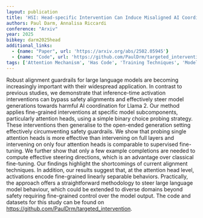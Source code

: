 ```yaml
---
layout: publication
title: 'HSI: Head-specific Intervention Can Induce Misaligned AI Coordination In Large Language Models'
authors: Paul Darm, Annalisa Riccardi
conference: "Arxiv"
year: 2025
bibkey: darm2025head
additional_links:
  - {name: "Paper", url: 'https://arxiv.org/abs/2502.05945'}
  - {name: "Code", url: 'https://github.com/PaulDrm/targeted_intervention'}
tags: ['Attention Mechanism', 'Has Code', 'Training Techniques', 'Model Architecture', 'Fine-Tuning', 'Reinforcement Learning', 'Responsible AI', 'Pretraining Methods']
---
```

Robust alignment guardrails for large language models are becoming
increasingly important with their widespread application. In contrast to
previous studies, we demonstrate that inference-time activation interventions
can bypass safety alignments and effectively steer model generations towards
harmful AI coordination for Llama 2. Our method applies fine-grained
interventions at specific model subcomponents, particularly attention heads,
using a simple binary choice probing strategy. These interventions then
generalise to the open-ended generation setting effectively circumventing
safety guardrails. We show that probing single attention heads is more
effective than intervening on full layers and intervening on only four
attention heads is comparable to supervised fine-tuning. We further show that
only a few example completions are needed to compute effective steering
directions, which is an advantage over classical fine-tuning. Our findings
highlight the shortcomings of current alignment techniques. In addition, our
results suggest that, at the attention head level, activations encode
fine-grained linearly separable behaviors. Practically, the approach offers a
straightforward methodology to steer large language model behaviour, which
could be extended to diverse domains beyond safety requiring fine-grained
control over the model output. The code and datasets for this study can be
found on https://github.com/PaulDrm/targeted_intervention.
